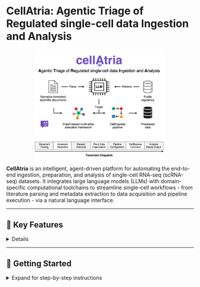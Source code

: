 # CellAtria: Agentic Triage of Regulated single-cell data Ingestion and Analysis

<p align="center" width="100%">
  <img width="70%" src="cellatria_git_logo.png"> 
</p>

**CellAtria** is an intelligent, agent-driven platform for automating the end-to-end ingestion, preparation, and analysis of single-cell RNA-seq (scRNA-seq) datasets. It integrates large language models (LLMs) with domain-specific computational toolchains to streamline single-cell workflows - from literature parsing and metadata extraction to data acquisition and pipeline execution - via a natural language interface.

---

## 📌 Key Features
<details>

### 🔍 Literature-Guided Initialization
- Accepts a **URL** or **PDF** of a primary article.
- Extracts structured metadata (e.g., sample annotations, GEO accessions) from manuscripts.
- Enables **zero-shot** dataset discovery and processing through document parsing.

### 📂 Metadata-Aware Data Acquisition
- Supports **GSE-level (study-wide)** and **GSM-level (sample-specific)** retrieval from public repositories.
- Automatically resolves GEO relationships and organizes files in compliant directory schemas.
- Prepares `metadata.csv` aligned with pipeline requirements.

### 🧬 Integrated Analysis with CellExpress
- Executes the co-developed **CellExpress** pipeline—an end-to-end, containerized scRNA-seq analysis framework.
- Performs normalization, HVG selection, batch correction, clustering, marker gene detection, and cell type annotation.
- Supports tissue-agnostic (SCimilarity) and tissue-specific (CellTypist) annotations.

### 🧠 Conversational Workflow Orchestration
- Facilitates **multi-turn, context-aware reasoning** to walk users through dataset processing.
- Automatically executes validated commands, logging each step for reproducibility.
- Offers fine-grained control over tool behavior through structured dialogue.

### 🔧 Tool-Driven Modular Architecture
- Tools are embedded as graph nodes and accessed via natural language.
- Supports metadata inspection, file downloads, directory traversal, report summarization, and more.
- Agent actions are both **traceable** and **auditable**, supporting regulatory workflows.

</details>

---

## 📘 Getting Started
<details>
<summary>Expand for step-by-step instructions</summary>

### 1️⃣ Prerequisites

- **Docker**: Ensure [Docker](https://docs.docker.com/get-docker/) is installed and running on your system.
- **Data Directory**: Prepare a directory containing your input data and a valid `.env` configuration file (see [Configuration](#configuration) for details).

---

### 2️⃣ Launch CellAtria via Docker

Run the following command in your terminal, replacing `/Users/kjlg643/work/projects` with the path to your project directory:

```bash
docker run --platform=linux/amd64 -it --rm \
  -p 7860:7860 \
  -v $(pwd):/data \
  -v /Users/kjlg643/work/projects:/envdir \
  cellatria:v1.0.0 cellatria --env_path /envdir

</details>

---